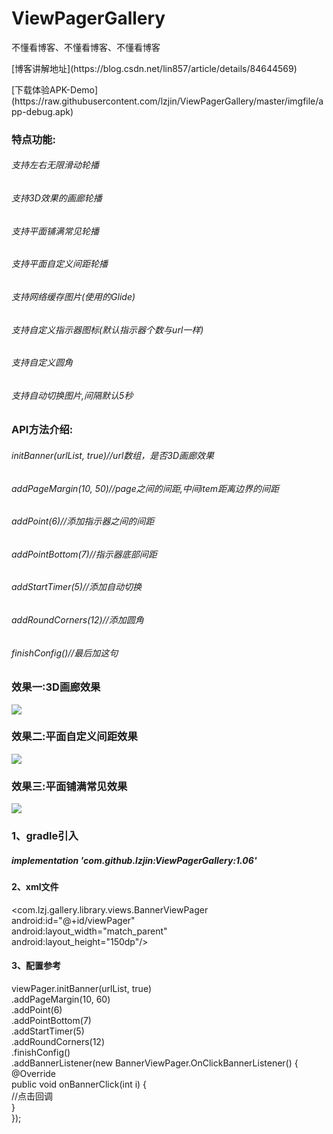# ViewPagerGallery
不懂看博客、不懂看博客、不懂看博客
<p>[博客讲解地址](https://blog.csdn.net/lin857/article/details/84644569)

<p>[下载体验APK-Demo](https://raw.githubusercontent.com/lzjin/ViewPagerGallery/master/imgfile/app-debug.apk)

<h3>特点功能:</h3>
<h6>支持左右无限滑动轮播</h6>
<h6>支持3D效果的画廊轮播</h6>
<h6>支持平面铺满常见轮播</h6>
<h6>支持平面自定义间距轮播</h6>
<h6>支持网络缓存图片(使用的Glide)</h6>
<h6>支持自定义指示器图标(默认指示器个数与url一样)</h6>
<h6>支持自定义圆角</h6>
<h6>支持自动切换图片,间隔默认5秒</h6>
<h3>API方法介绍:</h3>
<h6>initBanner(urlList, true)//url数组，是否3D画廊效果</h6>
<h6>addPageMargin(10, 50)//page之间的间距,中间item距离边界的间距</h6>
<h6>addPoint(6)//添加指示器之间的间距</h6>
<h6>addPointBottom(7)//指示器底部间距</h6>
<h6>addStartTimer(5)//添加自动切换</h6>
<h6>addRoundCorners(12)//添加圆角</h6>
<h6>finishConfig()//最后加这句</h6>
<h3>效果一:3D画廊效果</h3>
<p><img   src="https://raw.githubusercontent.com/lzjin/ViewPagerGallery/master/imgfile/ic_banner1.png">
<h3>效果二:平面自定义间距效果</h3>
<p><img   src="https://raw.githubusercontent.com/lzjin/ViewPagerGallery/master/imgfile/ic_banner2.png">
<h3>效果三:平面铺满常见效果</h3>
<p><img    src="https://raw.githubusercontent.com/lzjin/ViewPagerGallery/master/imgfile/ic_banner3.png">

<h3>1、gradle引入</h3>

<h5> implementation 'com.github.lzjin:ViewPagerGallery:1.06' </h5>

<h4>2、xml文件</h4>

<com.lzj.gallery.library.views.BannerViewPager </br>
        android:id="@+id/viewPager" </br>
        android:layout_width="match_parent" </br>
        android:layout_height="150dp"/> </br>
        
<h4>3、配置参考</h4>
viewPager.initBanner(urlList, true) </br>
         .addPageMargin(10, 60) </br>
         .addPoint(6)           </br>
         .addPointBottom(7)     </br>
         .addStartTimer(5)      </br>
         .addRoundCorners(12)   </br>
         .finishConfig()        </br>
         .addBannerListener(new BannerViewPager.OnClickBannerListener() { </br>
         @Override              </br>
         public void onBannerClick(int i) { </br>
             //点击回调          </br>
         }                      </br>
         });                    </br>
